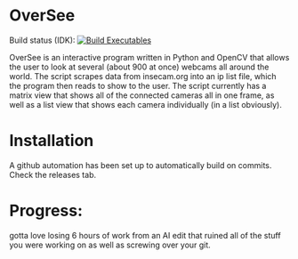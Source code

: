 # OverSee
Build status (IDK):
[![Build Executables](https://github.com/YetAnotherNotHacking/oversee/actions/workflows/build.yml/badge.svg)](https://github.com/YetAnotherNotHacking/oversee/actions/workflows/build.yml)

OverSee is an interactive program written in Python and OpenCV that allows the user to look at several (about 900 at once) webcams all around the world.
The script scrapes data from insecam.org into an ip list file, which the program then reads to show to the user.
The script currently has a matrix view that shows all of the connected cameras all in one frame, as well as a list view that shows each camera individually (in a list obviously).

# Installation
A github automation has been set up to automatically build on commits. Check the releases tab.

# Progress:
gotta love losing 6 hours of work from an AI edit that ruined all of the stuff you were working on as well as screwing over your git.